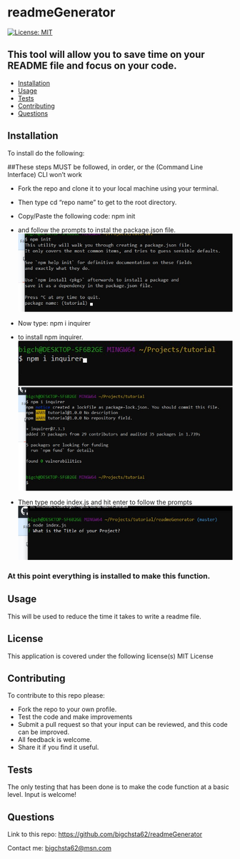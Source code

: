 # readmeGenerator
[![License: MIT](https://img.shields.io/badge/License-MIT-yellow.svg)](https://opensource.org/licenses/MIT)

## This tool will allow you to save time on your README file and focus on your code.

* [Installation](#installation)
* [Usage](#usage)
* [Tests](#tests)
* [Contributing](#contributing)
* [Questions](#questions)


## Installation
 To install do the following:

##These steps MUST be followed, in order, or the (Command Line Interface) CLI won’t work

* Fork the repo and clone it to your local machine using your terminal.

* Then type cd “repo name” to get to the root directory.

* Copy/Paste the following code: npm init 
 * and follow the prompts to instal the package.json file.
 ![npm init](https://github.com/bigchsta62/readmeGenerator/blob/master/images/npm.jpg?raw=true)

* Now type: npm i inquirer
 * to install npm inquirer.
![npm i inquirer](https://github.com/bigchsta62/readmeGenerator/blob/master/images/npm%202.jpg?raw=true)
![npm i inquirer](https://github.com/bigchsta62/readmeGenerator/blob/master/images/inquirer.jpg?raw=true)

* Then type node index.js and hit enter to follow the prompts
![cli](https://github.com/bigchsta62/readmeGenerator/blob/master/images/cli.jpg?raw=true)

### At this point everything is installed to make this function.


## Usage
 This will be used to reduce the time it takes to write a readme file. 

## License
This application is covered under the following license(s)
MIT License

## Contributing
   To contribute to this repo please:

* Fork the repo to your own profile.
* Test the code and make improvements
* Submit a pull request so that your input can be reviewed, and this code can be improved.
* All feedback is welcome.
* Share it if you find it useful.

## Tests
 The only testing that has been done is to make the code function at a basic level.
Input is welcome!

## Questions
Link to this repo:  https://github.com/bigchsta62/readmeGenerator

Contact me:  bigchsta62@msn.com
